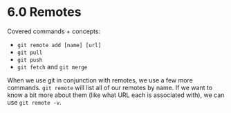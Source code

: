# 6.0 Remotes

Covered commands + concepts:
* `git remote add [name] [url]`
* `git pull`
* `git push`
* `git fetch` and `git merge`

When we use git in conjunction with remotes, we use a few more commands. `git remote` will list all of our remotes by name. If we want to know a bit more about them (like what URL each is associated with), we can use `git remote -v`.  


